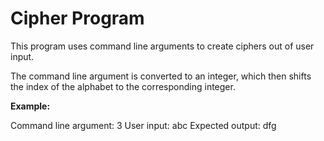 # Cipher Program

This program uses command line arguments to create ciphers out of user input.

The command line argument is converted to an integer, which then shifts the index of the alphabet to the corresponding integer.

**Example:**

Command line argument: 3
User input: abc
Expected output: dfg
